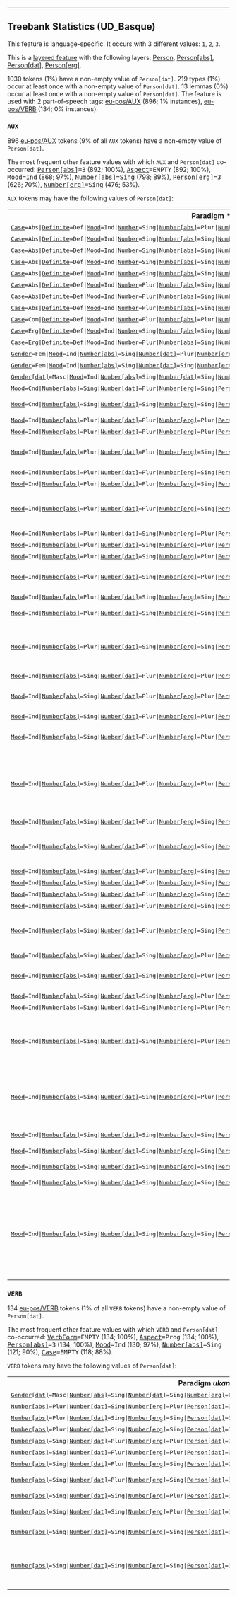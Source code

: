 

--------------------------------------------------------------------------------

## Treebank Statistics (UD_Basque)

This feature is language-specific.
It occurs with 3 different values: `1`, `2`, `3`.

This is a <a href="../../u/overview/feat-layers.html">layered feature</a> with the following layers: [Person](), [Person[abs]](), [Person[dat]](), [Person[erg]]().

1030 tokens (1%) have a non-empty value of `Person[dat]`.
219 types (1%) occur at least once with a non-empty value of `Person[dat]`.
13 lemmas (0%) occur at least once with a non-empty value of `Person[dat]`.
The feature is used with 2 part-of-speech tags: [eu-pos/AUX]() (896; 1% instances), [eu-pos/VERB]() (134; 0% instances).

### `AUX`

896 [eu-pos/AUX]() tokens (9% of all `AUX` tokens) have a non-empty value of `Person[dat]`.

The most frequent other feature values with which `AUX` and `Person[dat]` co-occurred: <tt><a href="Person[abs].html">Person[abs]</a>=3</tt> (892; 100%), <tt><a href="Aspect.html">Aspect</a>=EMPTY</tt> (892; 100%), <tt><a href="Mood.html">Mood</a>=Ind</tt> (868; 97%), <tt><a href="Number[abs].html">Number[abs]</a>=Sing</tt> (798; 89%), <tt><a href="Person[erg].html">Person[erg]</a>=3</tt> (626; 70%), <tt><a href="Number[erg].html">Number[erg]</a>=Sing</tt> (476; 53%).

`AUX` tokens may have the following values of `Person[dat]`:


<table>
  <tr><th>Paradigm <i>*edun</i></th><th><tt>1</tt></th><th><tt>2</tt></th><th><tt>3</tt></th></tr>
  <tr><td><tt><a href="Case.html">Case</a>=Abs|<a href="Definite.html">Definite</a>=Def|<a href="Mood.html">Mood</a>=Ind|<a href="Number.html">Number</a>=Sing|<a href="Number[abs].html">Number[abs]</a>=Plur|<a href="Number[dat].html">Number[dat]</a>=Sing|<a href="Number[erg].html">Number[erg]</a>=Sing|<a href="Person[dat].html">Person[dat]</a>=3|<a href="Person[erg].html">Person[erg]</a>=3</tt></td><td></td><td></td><td><em>zizkiona</em></td></tr>
  <tr><td><tt><a href="Case.html">Case</a>=Abs|<a href="Definite.html">Definite</a>=Def|<a href="Mood.html">Mood</a>=Ind|<a href="Number.html">Number</a>=Sing|<a href="Number[abs].html">Number[abs]</a>=Sing|<a href="Number[dat].html">Number[dat]</a>=Sing|<a href="Number[erg].html">Number[erg]</a>=Plur|<a href="Person[dat].html">Person[dat]</a>=1|<a href="Person[erg].html">Person[erg]</a>=3</tt></td><td><em>zidatena</em></td><td></td><td></td></tr>
  <tr><td><tt><a href="Case.html">Case</a>=Abs|<a href="Definite.html">Definite</a>=Def|<a href="Mood.html">Mood</a>=Ind|<a href="Number.html">Number</a>=Sing|<a href="Number[abs].html">Number[abs]</a>=Sing|<a href="Number[dat].html">Number[dat]</a>=Sing|<a href="Number[erg].html">Number[erg]</a>=Plur|<a href="Person[dat].html">Person[dat]</a>=3|<a href="Person[erg].html">Person[erg]</a>=3</tt></td><td></td><td></td><td><em>diotena</em></td></tr>
  <tr><td><tt><a href="Case.html">Case</a>=Abs|<a href="Definite.html">Definite</a>=Def|<a href="Mood.html">Mood</a>=Ind|<a href="Number.html">Number</a>=Sing|<a href="Number[abs].html">Number[abs]</a>=Sing|<a href="Number[dat].html">Number[dat]</a>=Sing|<a href="Number[erg].html">Number[erg]</a>=Sing|<a href="Person[dat].html">Person[dat]</a>=1|<a href="Person[erg].html">Person[erg]</a>=3</tt></td><td><em>didana</em></td><td></td><td></td></tr>
  <tr><td><tt><a href="Case.html">Case</a>=Abs|<a href="Definite.html">Definite</a>=Def|<a href="Mood.html">Mood</a>=Ind|<a href="Number.html">Number</a>=Sing|<a href="Number[abs].html">Number[abs]</a>=Sing|<a href="Number[dat].html">Number[dat]</a>=Sing|<a href="Number[erg].html">Number[erg]</a>=Sing|<a href="Person[dat].html">Person[dat]</a>=3|<a href="Person[erg].html">Person[erg]</a>=3</tt></td><td></td><td></td><td><em>diona, ziona</em></td></tr>
  <tr><td><tt><a href="Case.html">Case</a>=Abs|<a href="Definite.html">Definite</a>=Def|<a href="Mood.html">Mood</a>=Ind|<a href="Number.html">Number</a>=Plur|<a href="Number[abs].html">Number[abs]</a>=Sing|<a href="Number[dat].html">Number[dat]</a>=Plur|<a href="Number[erg].html">Number[erg]</a>=Sing|<a href="Person[dat].html">Person[dat]</a>=3|<a href="Person[erg].html">Person[erg]</a>=3</tt></td><td></td><td></td><td><em>dienak</em></td></tr>
  <tr><td><tt><a href="Case.html">Case</a>=Abs|<a href="Definite.html">Definite</a>=Def|<a href="Mood.html">Mood</a>=Ind|<a href="Number.html">Number</a>=Plur|<a href="Number[abs].html">Number[abs]</a>=Sing|<a href="Number[dat].html">Number[dat]</a>=Sing|<a href="Number[erg].html">Number[erg]</a>=Plur|<a href="Person[dat].html">Person[dat]</a>=1|<a href="Person[erg].html">Person[erg]</a>=3</tt></td><td><em>zidatenak</em></td><td></td><td></td></tr>
  <tr><td><tt><a href="Case.html">Case</a>=Abs|<a href="Definite.html">Definite</a>=Def|<a href="Mood.html">Mood</a>=Ind|<a href="Number.html">Number</a>=Plur|<a href="Number[abs].html">Number[abs]</a>=Sing|<a href="Number[dat].html">Number[dat]</a>=Sing|<a href="Number[erg].html">Number[erg]</a>=Plur|<a href="Person[dat].html">Person[dat]</a>=3|<a href="Person[erg].html">Person[erg]</a>=3</tt></td><td></td><td></td><td><em>diotenak</em></td></tr>
  <tr><td><tt><a href="Case.html">Case</a>=Com|<a href="Definite.html">Definite</a>=Def|<a href="Mood.html">Mood</a>=Ind|<a href="Number.html">Number</a>=Plur|<a href="Number[abs].html">Number[abs]</a>=Plur|<a href="Number[dat].html">Number[dat]</a>=Sing|<a href="Number[erg].html">Number[erg]</a>=Plur|<a href="Person[dat].html">Person[dat]</a>=3|<a href="Person[erg].html">Person[erg]</a>=3</tt></td><td></td><td></td><td><em>zizkiotenekin</em></td></tr>
  <tr><td><tt><a href="Case.html">Case</a>=Erg|<a href="Definite.html">Definite</a>=Def|<a href="Mood.html">Mood</a>=Ind|<a href="Number.html">Number</a>=Sing|<a href="Number[abs].html">Number[abs]</a>=Sing|<a href="Number[dat].html">Number[dat]</a>=Sing|<a href="Number[erg].html">Number[erg]</a>=Plur|<a href="Person[dat].html">Person[dat]</a>=3|<a href="Person[erg].html">Person[erg]</a>=3</tt></td><td></td><td></td><td><em>ziotenak</em></td></tr>
  <tr><td><tt><a href="Case.html">Case</a>=Erg|<a href="Definite.html">Definite</a>=Def|<a href="Mood.html">Mood</a>=Ind|<a href="Number.html">Number</a>=Plur|<a href="Number[abs].html">Number[abs]</a>=Sing|<a href="Number[dat].html">Number[dat]</a>=Sing|<a href="Number[erg].html">Number[erg]</a>=Plur|<a href="Person[dat].html">Person[dat]</a>=3|<a href="Person[erg].html">Person[erg]</a>=3</tt></td><td></td><td></td><td><em>diotenek</em></td></tr>
  <tr><td><tt><a href="Gender.html">Gender</a>=Fem|<a href="Mood.html">Mood</a>=Ind|<a href="Number[abs].html">Number[abs]</a>=Sing|<a href="Number[dat].html">Number[dat]</a>=Plur|<a href="Number[erg].html">Number[erg]</a>=Sing|<a href="Person[dat].html">Person[dat]</a>=3|<a href="Person[erg].html">Person[erg]</a>=3|<a href="Polite.html">Polite</a>=Infm</tt></td><td></td><td></td><td><em>zien</em></td></tr>
  <tr><td><tt><a href="Gender.html">Gender</a>=Fem|<a href="Mood.html">Mood</a>=Ind|<a href="Number[abs].html">Number[abs]</a>=Sing|<a href="Number[dat].html">Number[dat]</a>=Sing|<a href="Number[erg].html">Number[erg]</a>=Sing|<a href="Person[dat].html">Person[dat]</a>=3|<a href="Person[erg].html">Person[erg]</a>=3|<a href="Polite.html">Polite</a>=Infm</tt></td><td></td><td></td><td><em>zion</em></td></tr>
  <tr><td><tt><a href="Gender[dat].html">Gender[dat]</a>=Masc|<a href="Mood.html">Mood</a>=Ind|<a href="Number[abs].html">Number[abs]</a>=Sing|<a href="Number[dat].html">Number[dat]</a>=Sing|<a href="Number[erg].html">Number[erg]</a>=Sing|<a href="Person[dat].html">Person[dat]</a>=2|<a href="Person[erg].html">Person[erg]</a>=1|<a href="Polite[dat].html">Polite[dat]</a>=Infm</tt></td><td></td><td><em>diat</em></td><td></td></tr>
  <tr><td><tt><a href="Mood.html">Mood</a>=Cnd|<a href="Number[abs].html">Number[abs]</a>=Sing|<a href="Number[dat].html">Number[dat]</a>=Plur|<a href="Number[erg].html">Number[erg]</a>=Sing|<a href="Person[dat].html">Person[dat]</a>=3|<a href="Person[erg].html">Person[erg]</a>=3</tt></td><td></td><td></td><td><em>liekeela</em></td></tr>
  <tr><td><tt><a href="Mood.html">Mood</a>=Cnd|<a href="Number[abs].html">Number[abs]</a>=Sing|<a href="Number[dat].html">Number[dat]</a>=Sing|<a href="Number[erg].html">Number[erg]</a>=Sing|<a href="Person[dat].html">Person[dat]</a>=3|<a href="Person[erg].html">Person[erg]</a>=3</tt></td><td></td><td></td><td><em>lioke, liokeela</em></td></tr>
  <tr><td><tt><a href="Mood.html">Mood</a>=Ind|<a href="Number[abs].html">Number[abs]</a>=Plur|<a href="Number[dat].html">Number[dat]</a>=Plur|<a href="Number[erg].html">Number[erg]</a>=Plur|<a href="Person[dat].html">Person[dat]</a>=1|<a href="Person[erg].html">Person[erg]</a>=3</tt></td><td><em>dizkigute</em></td><td></td><td></td></tr>
  <tr><td><tt><a href="Mood.html">Mood</a>=Ind|<a href="Number[abs].html">Number[abs]</a>=Plur|<a href="Number[dat].html">Number[dat]</a>=Plur|<a href="Number[erg].html">Number[erg]</a>=Plur|<a href="Person[dat].html">Person[dat]</a>=3|<a href="Person[erg].html">Person[erg]</a>=3</tt></td><td></td><td></td><td><em>zizkieten</em></td></tr>
  <tr><td><tt><a href="Mood.html">Mood</a>=Ind|<a href="Number[abs].html">Number[abs]</a>=Plur|<a href="Number[dat].html">Number[dat]</a>=Plur|<a href="Number[erg].html">Number[erg]</a>=Sing|<a href="Person[dat].html">Person[dat]</a>=1|<a href="Person[erg].html">Person[erg]</a>=3</tt></td><td><em>zizkigun, dizkigu, dizkigula</em></td><td></td><td></td></tr>
  <tr><td><tt><a href="Mood.html">Mood</a>=Ind|<a href="Number[abs].html">Number[abs]</a>=Plur|<a href="Number[dat].html">Number[dat]</a>=Plur|<a href="Number[erg].html">Number[erg]</a>=Sing|<a href="Person[dat].html">Person[dat]</a>=2|<a href="Person[erg].html">Person[erg]</a>=1</tt></td><td></td><td><em>dizkizuet</em></td><td></td></tr>
  <tr><td><tt><a href="Mood.html">Mood</a>=Ind|<a href="Number[abs].html">Number[abs]</a>=Plur|<a href="Number[dat].html">Number[dat]</a>=Plur|<a href="Number[erg].html">Number[erg]</a>=Sing|<a href="Person[dat].html">Person[dat]</a>=3|<a href="Person[erg].html">Person[erg]</a>=1</tt></td><td></td><td></td><td><em>dizkiet</em></td></tr>
  <tr><td><tt><a href="Mood.html">Mood</a>=Ind|<a href="Number[abs].html">Number[abs]</a>=Plur|<a href="Number[dat].html">Number[dat]</a>=Plur|<a href="Number[erg].html">Number[erg]</a>=Sing|<a href="Person[dat].html">Person[dat]</a>=3|<a href="Person[erg].html">Person[erg]</a>=3</tt></td><td></td><td></td><td><em>zizkien, dizkie, zizkienik, dizkien</em></td></tr>
  <tr><td><tt><a href="Mood.html">Mood</a>=Ind|<a href="Number[abs].html">Number[abs]</a>=Plur|<a href="Number[dat].html">Number[dat]</a>=Sing|<a href="Number[erg].html">Number[erg]</a>=Plur|<a href="Person[dat].html">Person[dat]</a>=1|<a href="Person[erg].html">Person[erg]</a>=3</tt></td><td><em>zizkidaten</em></td><td></td><td></td></tr>
  <tr><td><tt><a href="Mood.html">Mood</a>=Ind|<a href="Number[abs].html">Number[abs]</a>=Plur|<a href="Number[dat].html">Number[dat]</a>=Sing|<a href="Number[erg].html">Number[erg]</a>=Plur|<a href="Person[dat].html">Person[dat]</a>=2|<a href="Person[erg].html">Person[erg]</a>=1</tt></td><td></td><td><em>dizkizugu</em></td><td></td></tr>
  <tr><td><tt><a href="Mood.html">Mood</a>=Ind|<a href="Number[abs].html">Number[abs]</a>=Plur|<a href="Number[dat].html">Number[dat]</a>=Sing|<a href="Number[erg].html">Number[erg]</a>=Plur|<a href="Person[dat].html">Person[dat]</a>=3|<a href="Person[erg].html">Person[erg]</a>=1</tt></td><td></td><td></td><td><em>genizkion</em></td></tr>
  <tr><td><tt><a href="Mood.html">Mood</a>=Ind|<a href="Number[abs].html">Number[abs]</a>=Plur|<a href="Number[dat].html">Number[dat]</a>=Sing|<a href="Number[erg].html">Number[erg]</a>=Plur|<a href="Person[dat].html">Person[dat]</a>=3|<a href="Person[erg].html">Person[erg]</a>=3</tt></td><td></td><td></td><td><em>zizkioten, zizioten, dizkiotela</em></td></tr>
  <tr><td><tt><a href="Mood.html">Mood</a>=Ind|<a href="Number[abs].html">Number[abs]</a>=Plur|<a href="Number[dat].html">Number[dat]</a>=Sing|<a href="Number[erg].html">Number[erg]</a>=Sing|<a href="Person[dat].html">Person[dat]</a>=1|<a href="Person[erg].html">Person[erg]</a>=3</tt></td><td><em>dizkit</em></td><td></td><td></td></tr>
  <tr><td><tt><a href="Mood.html">Mood</a>=Ind|<a href="Number[abs].html">Number[abs]</a>=Plur|<a href="Number[dat].html">Number[dat]</a>=Sing|<a href="Number[erg].html">Number[erg]</a>=Sing|<a href="Person[dat].html">Person[dat]</a>=3|<a href="Person[erg].html">Person[erg]</a>=1</tt></td><td></td><td></td><td><em>dizkiot, bainizkion</em></td></tr>
  <tr><td><tt><a href="Mood.html">Mood</a>=Ind|<a href="Number[abs].html">Number[abs]</a>=Plur|<a href="Number[dat].html">Number[dat]</a>=Sing|<a href="Number[erg].html">Number[erg]</a>=Sing|<a href="Person[dat].html">Person[dat]</a>=3|<a href="Person[erg].html">Person[erg]</a>=3</tt></td><td></td><td></td><td><em>zizkion, dizkio, dizkiola, zizkiola, dizkion</em></td></tr>
  <tr><td><tt><a href="Mood.html">Mood</a>=Ind|<a href="Number[abs].html">Number[abs]</a>=Sing|<a href="Number[dat].html">Number[dat]</a>=Plur|<a href="Number[erg].html">Number[erg]</a>=Plur|<a href="Person[dat].html">Person[dat]</a>=1|<a href="Person[erg].html">Person[erg]</a>=2</tt></td><td><em>zenigutenez</em></td><td></td><td></td></tr>
  <tr><td><tt><a href="Mood.html">Mood</a>=Ind|<a href="Number[abs].html">Number[abs]</a>=Sing|<a href="Number[dat].html">Number[dat]</a>=Plur|<a href="Number[erg].html">Number[erg]</a>=Plur|<a href="Person[dat].html">Person[dat]</a>=1|<a href="Person[erg].html">Person[erg]</a>=3</tt></td><td><em>digute, diguten, digutenean</em></td><td></td><td></td></tr>
  <tr><td><tt><a href="Mood.html">Mood</a>=Ind|<a href="Number[abs].html">Number[abs]</a>=Sing|<a href="Number[dat].html">Number[dat]</a>=Plur|<a href="Number[erg].html">Number[erg]</a>=Plur|<a href="Person[dat].html">Person[dat]</a>=2|<a href="Person[erg].html">Person[erg]</a>=1</tt></td><td></td><td><em>genizuen</em></td><td></td></tr>
  <tr><td><tt><a href="Mood.html">Mood</a>=Ind|<a href="Number[abs].html">Number[abs]</a>=Sing|<a href="Number[dat].html">Number[dat]</a>=Plur|<a href="Number[erg].html">Number[erg]</a>=Plur|<a href="Person[dat].html">Person[dat]</a>=3|<a href="Person[erg].html">Person[erg]</a>=1</tt></td><td></td><td></td><td><em>genien, diegu, diegun</em></td></tr>
  <tr><td><tt><a href="Mood.html">Mood</a>=Ind|<a href="Number[abs].html">Number[abs]</a>=Sing|<a href="Number[dat].html">Number[dat]</a>=Plur|<a href="Number[erg].html">Number[erg]</a>=Plur|<a href="Person[dat].html">Person[dat]</a>=3|<a href="Person[erg].html">Person[erg]</a>=3</tt></td><td></td><td></td><td><em>diete, zieten, dietela, zietelako, baitiete, dietenean, dietelako, zietela</em></td></tr>
  <tr><td><tt><a href="Mood.html">Mood</a>=Ind|<a href="Number[abs].html">Number[abs]</a>=Sing|<a href="Number[dat].html">Number[dat]</a>=Plur|<a href="Number[erg].html">Number[erg]</a>=Sing|<a href="Person[dat].html">Person[dat]</a>=1|<a href="Person[erg].html">Person[erg]</a>=2</tt></td><td><em>diguzu</em></td><td></td><td></td></tr>
  <tr><td><tt><a href="Mood.html">Mood</a>=Ind|<a href="Number[abs].html">Number[abs]</a>=Sing|<a href="Number[dat].html">Number[dat]</a>=Plur|<a href="Number[erg].html">Number[erg]</a>=Sing|<a href="Person[dat].html">Person[dat]</a>=1|<a href="Person[erg].html">Person[erg]</a>=3</tt></td><td><em>zigun, digu, digun, baitigu, zigunez</em></td><td></td><td></td></tr>
  <tr><td><tt><a href="Mood.html">Mood</a>=Ind|<a href="Number[abs].html">Number[abs]</a>=Sing|<a href="Number[dat].html">Number[dat]</a>=Plur|<a href="Number[erg].html">Number[erg]</a>=Sing|<a href="Person[dat].html">Person[dat]</a>=2|<a href="Person[erg].html">Person[erg]</a>=1</tt></td><td></td><td><em>dizuet</em></td><td></td></tr>
  <tr><td><tt><a href="Mood.html">Mood</a>=Ind|<a href="Number[abs].html">Number[abs]</a>=Sing|<a href="Number[dat].html">Number[dat]</a>=Plur|<a href="Number[erg].html">Number[erg]</a>=Sing|<a href="Person[dat].html">Person[dat]</a>=2|<a href="Person[erg].html">Person[erg]</a>=3</tt></td><td></td><td><em>zizuen</em></td><td></td></tr>
  <tr><td><tt><a href="Mood.html">Mood</a>=Ind|<a href="Number[abs].html">Number[abs]</a>=Sing|<a href="Number[dat].html">Number[dat]</a>=Plur|<a href="Number[erg].html">Number[erg]</a>=Sing|<a href="Person[dat].html">Person[dat]</a>=3|<a href="Person[erg].html">Person[erg]</a>=1</tt></td><td></td><td></td><td><em>diet, nien</em></td></tr>
  <tr><td><tt><a href="Mood.html">Mood</a>=Ind|<a href="Number[abs].html">Number[abs]</a>=Sing|<a href="Number[dat].html">Number[dat]</a>=Plur|<a href="Number[erg].html">Number[erg]</a>=Sing|<a href="Person[dat].html">Person[dat]</a>=3|<a href="Person[erg].html">Person[erg]</a>=2</tt></td><td></td><td></td><td><em>badiezu</em></td></tr>
  <tr><td><tt><a href="Mood.html">Mood</a>=Ind|<a href="Number[abs].html">Number[abs]</a>=Sing|<a href="Number[dat].html">Number[dat]</a>=Plur|<a href="Number[erg].html">Number[erg]</a>=Sing|<a href="Person[dat].html">Person[dat]</a>=3|<a href="Person[erg].html">Person[erg]</a>=3</tt></td><td></td><td></td><td><em>die, zien, diela, ziela, dien, zienez, baitzien</em></td></tr>
  <tr><td><tt><a href="Mood.html">Mood</a>=Ind|<a href="Number[abs].html">Number[abs]</a>=Sing|<a href="Number[dat].html">Number[dat]</a>=Sing|<a href="Number[erg].html">Number[erg]</a>=Plur|<a href="Person[dat].html">Person[dat]</a>=1|<a href="Person[erg].html">Person[erg]</a>=2</tt></td><td><em>didazue</em></td><td></td><td></td></tr>
  <tr><td><tt><a href="Mood.html">Mood</a>=Ind|<a href="Number[abs].html">Number[abs]</a>=Sing|<a href="Number[dat].html">Number[dat]</a>=Sing|<a href="Number[erg].html">Number[erg]</a>=Plur|<a href="Person[dat].html">Person[dat]</a>=1|<a href="Person[erg].html">Person[erg]</a>=3</tt></td><td><em>didate, zidaten, zidatelako</em></td><td></td><td></td></tr>
  <tr><td><tt><a href="Mood.html">Mood</a>=Ind|<a href="Number[abs].html">Number[abs]</a>=Sing|<a href="Number[dat].html">Number[dat]</a>=Sing|<a href="Number[erg].html">Number[erg]</a>=Plur|<a href="Person[dat].html">Person[dat]</a>=2|<a href="Person[erg].html">Person[erg]</a>=1</tt></td><td></td><td><em>genizun</em></td><td></td></tr>
  <tr><td><tt><a href="Mood.html">Mood</a>=Ind|<a href="Number[abs].html">Number[abs]</a>=Sing|<a href="Number[dat].html">Number[dat]</a>=Sing|<a href="Number[erg].html">Number[erg]</a>=Plur|<a href="Person[dat].html">Person[dat]</a>=2|<a href="Person[erg].html">Person[erg]</a>=3</tt></td><td></td><td><em>dizute</em></td><td></td></tr>
  <tr><td><tt><a href="Mood.html">Mood</a>=Ind|<a href="Number[abs].html">Number[abs]</a>=Sing|<a href="Number[dat].html">Number[dat]</a>=Sing|<a href="Number[erg].html">Number[erg]</a>=Plur|<a href="Person[dat].html">Person[dat]</a>=3|<a href="Person[erg].html">Person[erg]</a>=1</tt></td><td></td><td></td><td><em>diogu, diogun, genion, diogulako, badiougu, badiogu</em></td></tr>
  <tr><td><tt><a href="Mood.html">Mood</a>=Ind|<a href="Number[abs].html">Number[abs]</a>=Sing|<a href="Number[dat].html">Number[dat]</a>=Sing|<a href="Number[erg].html">Number[erg]</a>=Plur|<a href="Person[dat].html">Person[dat]</a>=3|<a href="Person[erg].html">Person[erg]</a>=3</tt></td><td></td><td></td><td><em>diote, zioten, diotela, dioten, baitiote, badiote, baitzioten</em></td></tr>
  <tr><td><tt><a href="Mood.html">Mood</a>=Ind|<a href="Number[abs].html">Number[abs]</a>=Sing|<a href="Number[dat].html">Number[dat]</a>=Sing|<a href="Number[erg].html">Number[erg]</a>=Sing|<a href="Person[dat].html">Person[dat]</a>=1|<a href="Person[erg].html">Person[erg]</a>=3</tt></td><td><em>dit, zidan, didala</em></td><td></td><td></td></tr>
  <tr><td><tt><a href="Mood.html">Mood</a>=Ind|<a href="Number[abs].html">Number[abs]</a>=Sing|<a href="Number[dat].html">Number[dat]</a>=Sing|<a href="Number[erg].html">Number[erg]</a>=Sing|<a href="Person[dat].html">Person[dat]</a>=2|<a href="Person[erg].html">Person[erg]</a>=1</tt></td><td></td><td><em>dizut</em></td><td></td></tr>
  <tr><td><tt><a href="Mood.html">Mood</a>=Ind|<a href="Number[abs].html">Number[abs]</a>=Sing|<a href="Number[dat].html">Number[dat]</a>=Sing|<a href="Number[erg].html">Number[erg]</a>=Sing|<a href="Person[dat].html">Person[dat]</a>=2|<a href="Person[erg].html">Person[erg]</a>=3</tt></td><td></td><td><em>dizu, zizun</em></td><td></td></tr>
  <tr><td><tt><a href="Mood.html">Mood</a>=Ind|<a href="Number[abs].html">Number[abs]</a>=Sing|<a href="Number[dat].html">Number[dat]</a>=Sing|<a href="Number[erg].html">Number[erg]</a>=Sing|<a href="Person[dat].html">Person[dat]</a>=3|<a href="Person[erg].html">Person[erg]</a>=1</tt></td><td></td><td></td><td><em>diot, nion</em></td></tr>
  <tr><td><tt><a href="Mood.html">Mood</a>=Ind|<a href="Number[abs].html">Number[abs]</a>=Sing|<a href="Number[dat].html">Number[dat]</a>=Sing|<a href="Number[erg].html">Number[erg]</a>=Sing|<a href="Person[dat].html">Person[dat]</a>=3|<a href="Person[erg].html">Person[erg]</a>=3</tt></td><td></td><td></td><td><em>zion, dio, dion, badio, ziola, diola, zionez, baitzion, zionean, ziolarik, dionez, dionean, baitio</em></td></tr>
</table>

### `VERB`

134 [eu-pos/VERB]() tokens (1% of all `VERB` tokens) have a non-empty value of `Person[dat]`.

The most frequent other feature values with which `VERB` and `Person[dat]` co-occurred: <tt><a href="VerbForm.html">VerbForm</a>=EMPTY</tt> (134; 100%), <tt><a href="Aspect.html">Aspect</a>=Prog</tt> (134; 100%), <tt><a href="Person[abs].html">Person[abs]</a>=3</tt> (134; 100%), <tt><a href="Mood.html">Mood</a>=Ind</tt> (130; 97%), <tt><a href="Number[abs].html">Number[abs]</a>=Sing</tt> (121; 90%), <tt><a href="Case.html">Case</a>=EMPTY</tt> (118; 88%).

`VERB` tokens may have the following values of `Person[dat]`:


<table>
  <tr><th>Paradigm <i>ukan</i></th><th><tt>1</tt></th><th><tt>2</tt></th><th><tt>3</tt></th></tr>
  <tr><td><tt><a href="Gender[dat].html">Gender[dat]</a>=Masc|<a href="Number[abs].html">Number[abs]</a>=Sing|<a href="Number[dat].html">Number[dat]</a>=Sing|<a href="Number[erg].html">Number[erg]</a>=Plur|<a href="Person[dat].html">Person[dat]</a>=2|<a href="Person[erg].html">Person[erg]</a>=1|<a href="Polite[dat].html">Polite[dat]</a>=Infm</tt></td><td></td><td><em>diagu</em></td><td></td></tr>
  <tr><td><tt><a href="Number[abs].html">Number[abs]</a>=Plur|<a href="Number[dat].html">Number[dat]</a>=Sing|<a href="Number[erg].html">Number[erg]</a>=Plur|<a href="Person[dat].html">Person[dat]</a>=3|<a href="Person[erg].html">Person[erg]</a>=3</tt></td><td></td><td></td><td><em>dizkiote</em></td></tr>
  <tr><td><tt><a href="Number[abs].html">Number[abs]</a>=Plur|<a href="Number[dat].html">Number[dat]</a>=Sing|<a href="Number[erg].html">Number[erg]</a>=Sing|<a href="Person[dat].html">Person[dat]</a>=3|<a href="Person[erg].html">Person[erg]</a>=1</tt></td><td></td><td></td><td><em>dizkiot</em></td></tr>
  <tr><td><tt><a href="Number[abs].html">Number[abs]</a>=Plur|<a href="Number[dat].html">Number[dat]</a>=Sing|<a href="Number[erg].html">Number[erg]</a>=Sing|<a href="Person[dat].html">Person[dat]</a>=3|<a href="Person[erg].html">Person[erg]</a>=3</tt></td><td></td><td></td><td><em>zizkion</em></td></tr>
  <tr><td><tt><a href="Number[abs].html">Number[abs]</a>=Sing|<a href="Number[dat].html">Number[dat]</a>=Plur|<a href="Number[erg].html">Number[erg]</a>=Plur|<a href="Person[dat].html">Person[dat]</a>=1|<a href="Person[erg].html">Person[erg]</a>=3</tt></td><td><em>digute</em></td><td></td><td></td></tr>
  <tr><td><tt><a href="Number[abs].html">Number[abs]</a>=Sing|<a href="Number[dat].html">Number[dat]</a>=Plur|<a href="Number[erg].html">Number[erg]</a>=Plur|<a href="Person[dat].html">Person[dat]</a>=3|<a href="Person[erg].html">Person[erg]</a>=1</tt></td><td></td><td></td><td><em>diegu</em></td></tr>
  <tr><td><tt><a href="Number[abs].html">Number[abs]</a>=Sing|<a href="Number[dat].html">Number[dat]</a>=Plur|<a href="Number[erg].html">Number[erg]</a>=Sing|<a href="Person[dat].html">Person[dat]</a>=2|<a href="Person[erg].html">Person[erg]</a>=1</tt></td><td></td><td><em>dizuet</em></td><td></td></tr>
  <tr><td><tt><a href="Number[abs].html">Number[abs]</a>=Sing|<a href="Number[dat].html">Number[dat]</a>=Plur|<a href="Number[erg].html">Number[erg]</a>=Sing|<a href="Person[dat].html">Person[dat]</a>=3|<a href="Person[erg].html">Person[erg]</a>=3</tt></td><td></td><td></td><td><em>die, diela</em></td></tr>
  <tr><td><tt><a href="Number[abs].html">Number[abs]</a>=Sing|<a href="Number[dat].html">Number[dat]</a>=Sing|<a href="Number[erg].html">Number[erg]</a>=Plur|<a href="Person[dat].html">Person[dat]</a>=3|<a href="Person[erg].html">Person[erg]</a>=1</tt></td><td></td><td></td><td><em>diogu</em></td></tr>
  <tr><td><tt><a href="Number[abs].html">Number[abs]</a>=Sing|<a href="Number[dat].html">Number[dat]</a>=Sing|<a href="Number[erg].html">Number[erg]</a>=Plur|<a href="Person[dat].html">Person[dat]</a>=3|<a href="Person[erg].html">Person[erg]</a>=3</tt></td><td></td><td></td><td><em>diote, diotela</em></td></tr>
  <tr><td><tt><a href="Number[abs].html">Number[abs]</a>=Sing|<a href="Number[dat].html">Number[dat]</a>=Sing|<a href="Number[erg].html">Number[erg]</a>=Sing|<a href="Person[dat].html">Person[dat]</a>=3|<a href="Person[erg].html">Person[erg]</a>=1</tt></td><td></td><td></td><td><em>diot, nion</em></td></tr>
  <tr><td><tt><a href="Number[abs].html">Number[abs]</a>=Sing|<a href="Number[dat].html">Number[dat]</a>=Sing|<a href="Number[erg].html">Number[erg]</a>=Sing|<a href="Person[dat].html">Person[dat]</a>=3|<a href="Person[erg].html">Person[erg]</a>=3</tt></td><td></td><td></td><td><em>dio, zion, baitio, dion, diola</em></td></tr>
</table>

